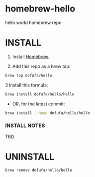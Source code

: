 # homebrew-hello
hello world homebrew repo

# INSTALL

1. Install [Homebrew](https://brew.sh).

2. Add this repo as a brew tap:

```bash
brew tap dofufa/hello
```

3 Install this formula:

```bash
brew install dofufa/hello/hello
```

+ OR, for the latest commit:
```bash
brew install --head dofufa/hello/hello
```

### INSTALL NOTES

TBD

# UNINSTALL
```
brew remove dofufa/hello/hello
```
